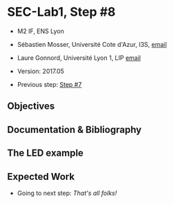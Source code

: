 # SEC-Lab1, Step #8

  * M2 IF, ENS Lyon
  * Sébastien Mosser, Université Cote d'Azur, I3S, [email](mailto:mosser@i3s.unice.fr)
  * Laure Gonnord, Université Lyon 1, LIP [email](mailto:laure.gonnord@ens-lyon.fr)
  * Version: 2017.05

  * Previous step: [Step #7](https://github.com/mosser/sec-labs/blob/master/lab_1/step_7.md)

## Objectives

## Documentation & Bibliography

## The LED example

## Expected Work


  * Going to next step: _That's all folks!_